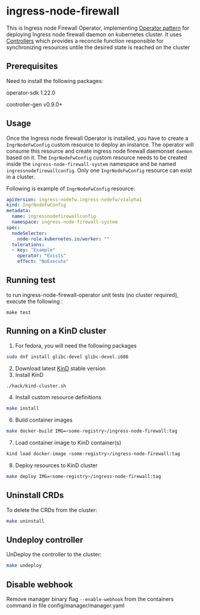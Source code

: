 # ingress-node-firewall
This is Ingress node Firewall Operator, implementing [Operator pattern](https://kubernetes.io/docs/concepts/extend-kubernetes/operator/) for deploying Ingress node firewall daemon on kubernetes cluster.
It uses [Controllers](https://kubernetes.io/docs/concepts/architecture/controller/)
which provides a reconcile function responsible for synchronizing resources untile the desired state is reached on the cluster

## Prerequisites
Need to install the following packages:

operator-sdk 1.22.0

controller-gen v0.9.0+

## Usage
Once the Ingress node firewall Operator is installed, you have to create a `IngrNodeFwConfig` custom resource to deploy an instance. The operator will consume this resource and create ingress node firewall daemonset `daemon` based on it. The `IngrNodeFwConfig` custom resource needs to be created inside the `ingress-node-firewall-system` namespace and be named `ingressnodefirewallconfig`. Only one `IngrNodeFwConfig` resource can exist in a cluster.

Following is example of `IngrNodeFwConfig` resource:
```yaml
apiVersion: ingress-nodefw.ingress-nodefw/v1alpha1
kind: IngrNodeFwConfig
metadata:
  name: ingressnodefirewallconfig
  namespace: ingress-node-firewall-system
spec:
  nodeSelector:
    node-role.kubernetes.io/worker: ""
  tolerations:
  - key: "Example"
    operator: "Exists"
    effect: "NoExecute"

```
## Running test
to run ingress-node-firewall-operator unit tests (no cluster required), execute the following :
```shell
make test
```

## Running on a KinD cluster

1. For fedora, you will need the following packages
```sh
sudo dnf install glibc-devel glibc-devel.i686
```
2. Download latest [KinD](https://kind.sigs.k8s.io/docs/user/quick-start) stable version
3. Install KinD
```sh
./hack/kind-cluster.sh
```
4. Install custom resource definitions
```sh
make install
```
6. Build container images
```sh
make docker-build IMG=<some-registry>/ingress-node-firewall:tag
```
7. Load container image to KinD container(s)
```sh
kind load docker-image <some-registry>/ingress-node-firewall:tag
```
8. Deploy resources to KinD cluster
```sh
make deploy IMG=<some-registry>/ingress-node-firewall:tag
```

## Uninstall CRDs
To delete the CRDs from the cluster:
```sh
make uninstall
```
## Undeploy controller
UnDeploy the controller to the cluster:
```sh
make undeploy
```

## Disable webhook
Remove manager binary flag `--enable-webhook` from the containers command in file config/manager/manager.yaml
